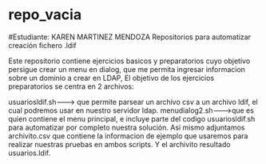 # repo_vacia
#Estudiante: KAREN MARTINEZ MENDOZA
Repositorios para automatizar creación fichero .ldif 

Este repositorio contiene ejercicios basicos y preparatorios cuyo objetivo persigue crear un menu en dialog, que me permita ingresar informacion sobre un dominio a crear en LDAP, El objetivo de los ejercicios preparatorios se centra en 2 archivos: 

usuariosldif.sh---> que permite parsear un archivo csv a un archivo ldif, el cual podremos usar en nuestro servidor ldap. 
 menudialog2.sh--->que es quien contiene el menu principal, e incluye parte del codigo usuariosldif.sh para automatizar 
                    por completo nuestra solución.
 Asi mismo adjuntamos archivito.csv que contiene la informacion de ejemplo que usaremos para realizar nuestras pruebas en ambos scripts.
 Y el archivito resultado usuarios.ldif.
